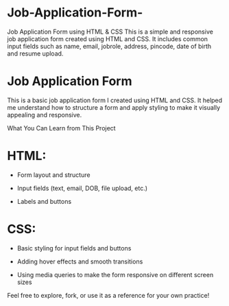 # Job-Application-Form-
Job Application Form using HTML &amp; CSS  This is a simple and responsive job application form created using HTML and CSS. It includes common input fields such as name, email, jobrole, address, pincode, date of birth  and resume upload. 

# Job Application Form
This is a basic job application form I created using HTML and CSS. It helped me understand how to structure a form and apply styling to make it visually appealing and responsive.

What You Can Learn from This Project
# HTML: 
- Form layout and structure

- Input fields (text, email, DOB, file upload, etc.)

- Labels and buttons

# CSS:
- Basic styling for input fields and buttons

- Adding hover effects and smooth transitions

- Using media queries to make the form responsive on different screen sizes

Feel free to explore, fork, or use it as a reference for your own practice!
